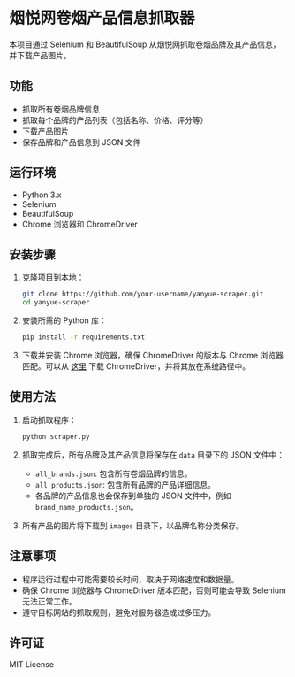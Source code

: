 # 烟悦网卷烟产品信息抓取器

本项目通过 Selenium 和 BeautifulSoup 从烟悦网抓取卷烟品牌及其产品信息，并下载产品图片。

## 功能

- 抓取所有卷烟品牌信息
- 抓取每个品牌的产品列表（包括名称、价格、评分等）
- 下载产品图片
- 保存品牌和产品信息到 JSON 文件

## 运行环境

- Python 3.x
- Selenium
- BeautifulSoup
- Chrome 浏览器和 ChromeDriver

## 安装步骤

1. 克隆项目到本地：

   ```bash
   git clone https://github.com/your-username/yanyue-scraper.git
   cd yanyue-scraper
   ```

2. 安装所需的 Python 库：

   ```bash
   pip install -r requirements.txt
   ```

3. 下载并安装 Chrome 浏览器，确保 ChromeDriver 的版本与 Chrome 浏览器匹配。可以从 [这里](https://sites.google.com/a/chromium.org/chromedriver/downloads) 下载 ChromeDriver，并将其放在系统路径中。

## 使用方法

1. 启动抓取程序：

   ```bash
   python scraper.py
   ```

2. 抓取完成后，所有品牌及其产品信息将保存在 `data` 目录下的 JSON 文件中：
   - `all_brands.json`: 包含所有卷烟品牌的信息。
   - `all_products.json`: 包含所有品牌的产品详细信息。
   - 各品牌的产品信息也会保存到单独的 JSON 文件中，例如 `brand_name_products.json`。

3. 所有产品的图片将下载到 `images` 目录下，以品牌名称分类保存。

## 注意事项

- 程序运行过程中可能需要较长时间，取决于网络速度和数据量。
- 确保 Chrome 浏览器与 ChromeDriver 版本匹配，否则可能会导致 Selenium 无法正常工作。
- 遵守目标网站的抓取规则，避免对服务器造成过多压力。

## 许可证

MIT License